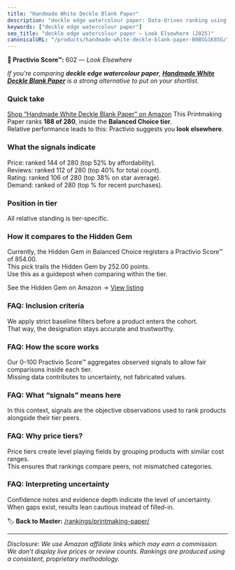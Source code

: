 ```yaml
---
title: "Handmade White Deckle Blank Paper"
description: "deckle edge watercolour paper: Data-driven ranking using the Practivio Score™. Positioned by quality, value, demand, findability, momentum."
keywords: ["deckle edge watercolour paper"]
seo_title: "deckle edge watercolour paper — Look Elsewhere (2025)"
canonicalURL: "/products/handmade-white-deckle-blank-paper-B0BSG1K85G/"
---
```


**🚫 Practivio Score™:** 602 — _Look Elsewhere_


*If you're comparing **deckle edge watercolour paper**, **[Handmade White Deckle Blank Paper](https://www.amazon.com/dp/B0BSG1K85G?tag=practivio-20)** is a strong alternative to put on your shortlist.*
### Quick take
[Shop “Handmade White Deckle Blank Paper” on Amazon](https://www.amazon.com/dp/B0BSG1K85G?tag=practivio-20)
This Printmaking Paper ranks **188 of 280**, inside the **Balanced Choice tier**.  
Relative performance leads to this: Practivio suggests you **look elsewhere**.

### What the signals indicate
Price: ranked 144 of 280 (top 52% by affordability).  
Reviews: ranked 112 of 280 (top 40% for total count).  
Rating: ranked 106 of 280 (top 38% on star average).  
Demand: ranked  of 280 (top % for recent purchases).

### Position in tier
All relative standing is tier-specific.

### How it compares to the Hidden Gem
Currently, the Hidden Gem in Balanced Choice registers a Practivio Score™ of 854.00.  
This pick trails the Hidden Gem by 252.00 points.  
Use this as a guidepost when comparing within the tier.  

See the Hidden Gem on Amazon → [View listing](https://www.amazon.com/dp/B00KTJ7CP8?tag=practivio-20)

### FAQ: Inclusion criteria
We apply strict baseline filters before a product enters the cohort.  
That way, the designation stays accurate and trustworthy.

### FAQ: How the score works
Our 0–100 Practivio Score™ aggregates observed signals to allow fair comparisons inside each tier.  
Missing data contributes to uncertainty, not fabricated values.

### FAQ: What “signals” means here
In this context, signals are the objective observations used to rank products alongside their tier peers.

### FAQ: Why price tiers?
Price tiers create level playing fields by grouping products with similar cost ranges.  
This ensures that rankings compare peers, not mismatched categories.

### FAQ: Interpreting uncertainty
Confidence notes and evidence depth indicate the level of uncertainty.  
When gaps exist, results lean cautious instead of filled-in.


🏷️ **Back to Master:** [/rankings/printmaking-paper/](/rankings/printmaking-paper/)

---
_Disclosure: We use Amazon affiliate links which may earn a commission. We don’t display live prices or review counts. Rankings are produced using a consistent, proprietary methodology._
